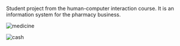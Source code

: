  Student project from the human-computer interaction course. It is an information system for the pharmacy business.

![medicine](https://user-images.githubusercontent.com/16460530/153612842-f381fee8-1a02-4ec8-85b0-c6c74b25091b.gif)



![cash](https://user-images.githubusercontent.com/16460530/158433106-5a9475e5-a71f-4616-828c-91655c0d744d.gif)
